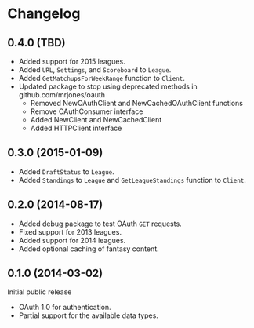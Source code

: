 # Changelog #

## 0.4.0 (TBD) ##

- Added support for 2015 leagues.
- Added `URL`, `Settings`, and `Scoreboard` to `League`.
- Added `GetMatchupsForWeekRange` function to `Client`.
- Updated package to stop using deprecated methods in github.com/mrjones/oauth
    - Removed NewOAuthClient and NewCachedOAuthClient functions
    - Remove OAuthConsumer interface
    - Added NewClient and NewCachedClient
    - Added HTTPClient interface

## 0.3.0 (2015-01-09) ##

- Added `DraftStatus` to `League`.
- Added `Standings` to `League` and `GetLeagueStandings` function to `Client`.

## 0.2.0 (2014-08-17) ##

- Added debug package to test OAuth `GET` requests.
- Fixed support for 2013 leagues.
- Added support for 2014 leagues.
- Added optional caching of fantasy content.

## 0.1.0 (2014-03-02) ##

Initial public release

- OAuth 1.0 for authentication.
- Partial support for the available data types.
